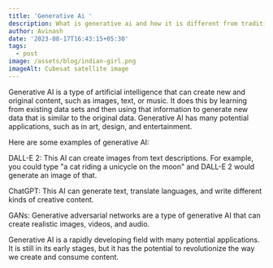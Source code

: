 ```yaml
---
title: 'Generative Ai '
description: What is generative ai and how it is different from traditional ai
author: Avinash
date: '2023-08-17T16:43:15+05:30'
tags:
  - post
image: /assets/blog/indian-girl.png
imageAlt: Cubesat satellite image
---
```

Generative AI is a type of artificial intelligence that can create new and original content, such as images, text, or music. It does this by learning from existing data sets and then using that information to generate new data that is similar to the original data. Generative AI has many potential applications, such as in art, design, and entertainment.



Here are some examples of generative AI:



DALL-E 2: This AI can create images from text descriptions. For example, you could type "a cat riding a unicycle on the moon" and DALL-E 2 would generate an image of that.

ChatGPT: This AI can generate text, translate languages, and write different kinds of creative content.

GANs: Generative adversarial networks are a type of generative AI that can create realistic images, videos, and audio.

Generative AI is a rapidly developing field with many potential applications. It is still in its early stages, but it has the potential to revolutionize the way we create and consume content.
